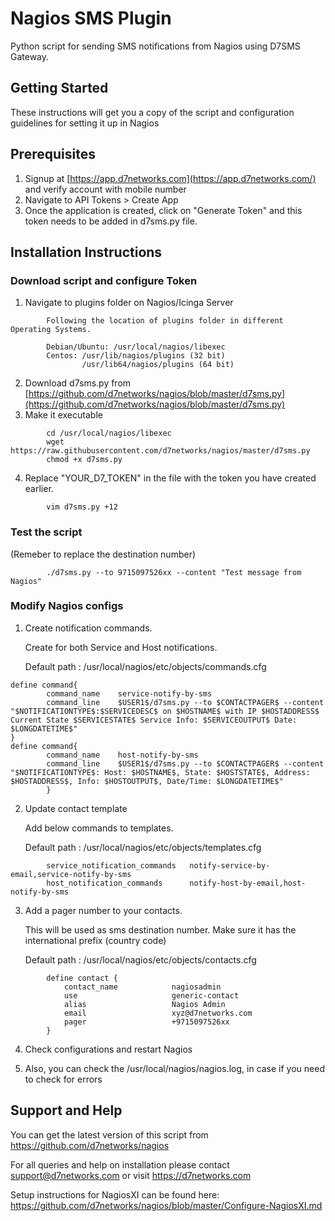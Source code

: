 # Nagios SMS Plugin

Python script for sending SMS notifications from Nagios using D7SMS Gateway.

## Getting Started
These instructions will get you a copy of the script and configuration guidelines for setting it up in Nagios

## Prerequisites

1. Signup at [https://app.d7networks.com](https://app.d7networks.com/) and  verify account with mobile number
2. Navigate to API Tokens > Create App
3. Once the application is created, click on "Generate Token" and this token needs to be added in d7sms.py file. 

## Installation Instructions

### Download script and configure Token

1. Navigate to plugins folder on Nagios/Icinga Server
```
        Following the location of plugins folder in different Operating Systems. 

        Debian/Ubuntu: /usr/local/nagios/libexec
        Centos: /usr/lib/nagios/plugins (32 bit)
                /usr/lib64/nagios/plugins (64 bit)
```
2. Download d7sms.py from [https://github.com/d7networks/nagios/blob/master/d7sms.py](https://github.com/d7networks/nagios/blob/master/d7sms.py)
3. Make it executable
```
        cd /usr/local/nagios/libexec
        wget https://raw.githubusercontent.com/d7networks/nagios/master/d7sms.py
        chmod +x d7sms.py
```
4. Replace "YOUR_D7_TOKEN" in the file with the token you have created earlier. 
```
        vim d7sms.py +12
```
### Test the script
(Remeber to replace the destination number)

```
        ./d7sms.py --to 9715097526xx --content "Test message from Nagios"
```

### Modify Nagios configs

1. Create notification commands.
    
    Create for both Service and Host notifications. 

    Default path : /usr/local/nagios/etc/objects/commands.cfg
```
define command{
        command_name    service-notify-by-sms
        command_line    $USER1$/d7sms.py --to $CONTACTPAGER$ --content "$NOTIFICATIONTYPE$:$SERVICEDESC$ on $HOSTNAME$ with IP $HOSTADDRESS$ Current State $SERVICESTATE$ Service Info: $SERVICEOUTPUT$ Date: $LONGDATETIME$"
}
define command{
        command_name    host-notify-by-sms
        command_line    $USER1$/d7sms.py --to $CONTACTPAGER$ --content "$NOTIFICATIONTYPE$: Host: $HOSTNAME$, State: $HOSTSTATE$, Address: $HOSTADDRESS$, Info: $HOSTOUTPUT$, Date/Time: $LONGDATETIME$"
        }
```

2. Update contact template 

    Add below commands to templates. 
    
    Default path : /usr/local/nagios/etc/objects/templates.cfg
```
        service_notification_commands   notify-service-by-email,service-notify-by-sms
        host_notification_commands      notify-host-by-email,host-notify-by-sms
```

3. Add a pager number to your contacts. 
        
    This will be used as sms destination number. Make sure it has the international prefix (country code)
    
    Default path : /usr/local/nagios/etc/objects/contacts.cfg

```
        define contact {
            contact_name            nagiosadmin
            use                     generic-contact
            alias                   Nagios Admin
            email                   xyz@d7networks.com
            pager                   +9715097526xx
        }
```

4. Check configurations and restart Nagios

5. Also, you can check the /usr/local/nagios/nagios.log, in case if you need to check for errors

## Support and Help

You can get the latest version of this script from https://github.com/d7networks/nagios 

For all queries and help on installation please contact support@d7networks.com or visit https://d7networks.com

Setup instructions for NagiosXI can be found here: https://github.com/d7networks/nagios/blob/master/Configure-NagiosXI.md
